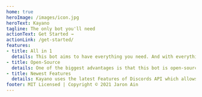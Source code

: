 ```yaml
---
home: true
heroImage: /images/icon.jpg
heroText: Kayano
tagline: The only bot you'll need
actionText: Get Started →
actionLink: /get-started/
features:
- title: All in 1
  details: This bot aims to have everything you need. And with everything we mean everything.
- title: Open-Source
  details: One of the biggest advantages is that this bot is open-source so you can contribute at any time and everywhere or customize the bot to your liking and host it yourself.
- title: Newest Features
  details: Kayano uses the latest Features of Discords API which allows things like Slash Commands, Select Menus and more...
footer: MIT Licensed | Copyright © 2021 Jaron Ain
---
```

